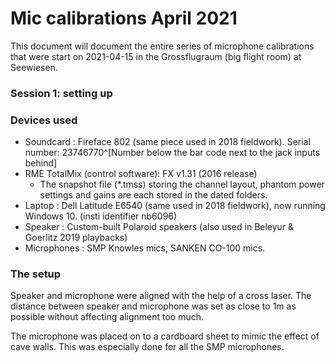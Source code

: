 # Mic calibrations April 2021
This document will document the entire series of microphone calibrations that were start on 2021-04-15 in the 
Grossflugraum (big flight room) at Seewiesen. 

### Session 1: setting up 

### Devices used 

* Soundcard : Fireface 802 (same piece used in 2018 fieldwork). Serial number: 23746770^[Number below the bar code next to the jack inputs behind]
* RME TotalMix (control software): FX v1.31 (2016 release)
	* The snapshot file (*.tmss) storing the channel layout, phantom power settings and gains are each stored in the dated folders. 
* Laptop : Dell Latitude E6540 (same used in 2018 fieldwork), now running Windows 10. (insti identifier nb6096)
* Speaker : Custom-built Polaroid speakers (also used in Beleyur & Goerlitz 2019 playbacks)
* Microphones : SMP Knowles mics, SANKEN CO-100 mics. 

### The setup 

Speaker and microphone were aligned with the help of a cross laser. The distance between speaker and microphone was set as close to 1m as possible without
affecting alignment too much. 

The microphone was placed on to a cardboard sheet to mimic the effect of cave walls. This was especially done for all the SMP microphones. 


